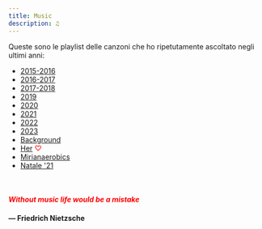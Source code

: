 ```yaml
---
title: Music
description: ♫
---
```

Queste sono le playlist delle canzoni che ho ripetutamente ascoltato negli ultimi anni:

* [2015-2016](https://music.apple.com/it/playlist/my-2015-2016/pl.b4bf1a93707c44f89aa794dc2888e844)
* [2016-2017](https://music.apple.com/it/playlist/my-2016-2017/pl.u-RRbVVE7FZv4gro?l)
* [2017-2018](https://music.apple.com/it/playlist/my-2017-2018/pl.u-b3b8RKgC0qaz1d)
* [2019](https://music.apple.com/it/playlist/my-2019/pl.u-b3b88yDS0qaz1d?l)
* [2020](https://music.apple.com/it/playlist/my-2020/pl.u-LdbqE1vt5e4m0R?l)
* [2021](https://music.apple.com/it/playlist/my-2021/pl.u-ZmbllxWIZoBPk9?l)
* [2022](https://music.apple.com/it/playlist/my-2022/pl.u-Ymb0045Uq9vbM1?l)
* [2023](https://music.apple.com/it/playlist/my-2023/pl.u-BNA664VFYm7Xa5?l)
* [Background](https://music.apple.com/it/playlist/background/pl.b05fb95eaae8419b8bc2201594355ee0?l)
* [Her](https://music.apple.com/it/playlist/her/pl.u-Ldbqqeqt5e4m0R) <span style="color:red">♡</span>
* [Mirianaerobics](https://music.apple.com/it/playlist/mirianaerobics/pl.u-Ymb00Bycq9vbM1?l)
* [Natale '21](https://music.apple.com/it/playlist/natale-21/pl.u-PDb44lZCJ9qVro?l=en)

&nbsp;

#### <span style="color:red">_Without music life would be a mistake_</span>

#### — Friedrich Nietzsche

